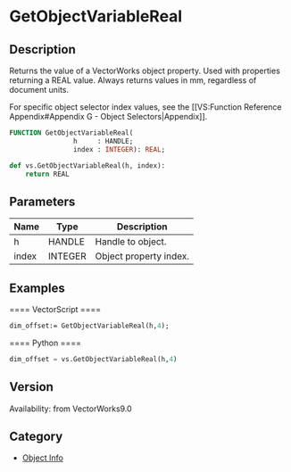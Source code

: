 # GetObjectVariableReal

## Description
Returns the value of a VectorWorks object property. Used with properties returning a REAL value. Always returns values in mm, regardless of document units.

For specific object selector index values, see the [[VS:Function Reference Appendix#Appendix G - Object Selectors|Appendix]].

```pascal
FUNCTION GetObjectVariableReal(
				h     : HANDLE;
				index : INTEGER): REAL;
```

```python
def vs.GetObjectVariableReal(h, index):
    return REAL
```

## Parameters
|Name|Type|Description|
|---|---|---|
|h|HANDLE|Handle to object.|
|index|INTEGER|Object property index.|

## Examples
==== VectorScript ====
```pascal
dim_offset:= GetObjectVariableReal(h,4);
```
==== Python ====
```python
dim_offset = vs.GetObjectVariableReal(h,4)
```

## Version
Availability: from VectorWorks9.0

## Category
* [Object Info](../Categories/Object%20Info.md)
